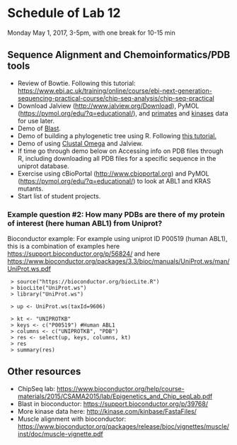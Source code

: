 # Schedule of Lab 12

Monday May 1, 2017, 3-5pm, with one break for 10-15 min

## Sequence Alignment and Chemoinformatics/PDB tools

- Review of Bowtie. Following this tutorial: https://www.ebi.ac.uk/training/online/course/ebi-next-generation-sequencing-practical-course/chip-seq-analysis/chip-seq-practical
- Download Jalview (http://www.jalview.org/Download), PyMOL (https://pymol.org/edu/?q=educational/), and [primates](https://github.com/KlausVigo/phangorn/blob/master/vignettes/primates.dna) and [kinases](http://kinase.com/kinbase/FastaFiles/Human_kinase_domain.fasta) data for use later.
- Demo of [Blast](https://blast.ncbi.nlm.nih.gov/Blast.cgi).
- Demo of building a phylogenetic tree using R. Following [this tutorial.](https://www.google.com/url?sa=t&rct=j&q=&esrc=s&source=web&cd=1&cad=rja&uact=8&ved=0ahUKEwi1kau4987TAhUL2IMKHTlxD7EQFggnMAA&url=https%3A%2F%2Fcran.r-project.org%2Fweb%2Fpackages%2Fphangorn%2Fvignettes%2FTrees.pdf&usg=AFQjCNGVglaTOm5FcHtaKpDpc-ApDth3Sw&sig2=igwoOk3Cy7tTBpqWE8rX8Q)
- Demo of using [Clustal Omega](http://www.ebi.ac.uk/Tools/msa/clustalo/) and Jalview.
- If time go through demo below on Accessing info on PDB files through R, including downloading all PDB files for a specific sequence in the uniprot database. 
- Exercise using cBioPortal (http://www.cbioportal.org) and PyMOL (https://pymol.org/edu/?q=educational/) to look at ABL1 and KRAS mutants.
- Start list of student projects.


### Example question #2: How many PDBs are there of my protein of interest (here human ABL1) from Uniprot?

 Bioconductor example:
 For example using uniprot ID P00519 (human ABL1), this is a combination of examples here https://support.bioconductor.org/p/56824/ and here https://www.bioconductor.org/packages/3.3/bioc/manuals/UniProt.ws/man/UniProt.ws.pdf

```
 > source("https://bioconductor.org/biocLite.R")
 > biocLite("UniProt.ws")
 > library("UniProt.ws")

 > up <- UniProt.ws(taxId=9606)

 > kt <- "UNIPROTKB"
 > keys <- c("P00519") #Human ABL1
 > columns <- c("UNIPROTKB", "PDB")
 > res <- select(up, keys, columns, kt)
 > res
 > summary(res)
```

## Other resources

- ChipSeq lab: https://www.bioconductor.org/help/course-materials/2015/CSAMA2015/lab/Epigenetics_and_Chip_seqLab.pdf
- Blast in bioconductor: https://support.bioconductor.org/p/39768/
- More kinase data here: http://kinase.com/kinbase/FastaFiles/
- Muscle alignment with bioconductor: https://www.bioconductor.org/packages/release/bioc/vignettes/muscle/inst/doc/muscle-vignette.pdf
